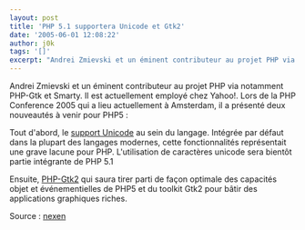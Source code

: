 ```yaml
---
layout: post
title: 'PHP 5.1 supportera Unicode et Gtk2'
date: '2005-06-01 12:08:22'
author: j0k
tags: '[]'
excerpt: "Andrei Zmievski et un éminent contributeur au projet PHP via notamment PHP-Gtk et Smarty. Il est actuellement employé chez Yahoo!. Lors de la PHP Conference 2005 qui a lieu actuellement à Amsterdam, il a présenté deux nouveautés à venir pour PHP5 :     \nTout d'abord, le [support Unicode](http://www.gravitonic.com/downloads/talks/intlphpcon2005/php_unicode.pdf      …"
---
```


Andrei Zmievski et un éminent contributeur au projet PHP via notamment PHP-Gtk et Smarty. Il est actuellement employé chez Yahoo!. Lors de la PHP Conference 2005 qui a lieu actuellement à Amsterdam, il a présenté deux nouveautés à venir pour PHP5 :

Tout d'abord, le [support Unicode](http://www.gravitonic.com/downloads/talks/intlphpcon2005/php_unicode.pdf) au sein du langage. Intégrée par défaut dans la plupart des langages modernes, cette fonctionnalités représentait une grave lacune pour PHP. L'utilisation de caractères unicode sera bientôt partie intégrante de PHP 5.1

Ensuite, [PHP-Gtk2](http://www.gravitonic.com/downloads/talks/intlphpcon2005/php_gtk2.pdf) qui saura tirer parti de façon optimale des capacités objet et événementielles de PHP5 et du toolkit Gtk2 pour bâtir des applications graphiques riches.

Source : [nexen](http://www.nexen.net/news/gen.php/2004/03/06/4263,0,0,0,0.php)
